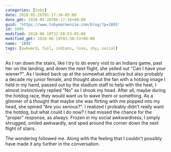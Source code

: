 ```yaml
---
categories: [toby]
date: 2018-05-26T01:17:16-05:00
date_gmt: 2018-05-26T06:17:16+00:00
guid: 'https://www.tobymackenzie.com/blog/?p=1895'
id: 1895
modified: 2018-06-18T22:50:53-05:00
modified_gmt: 2018-06-19T03:50:53+00:00
name: '1895'
tags: [awkward, fail, indians, love, shy, social]
---
```


As I ran down the stairs, like I try to do every visit to an Indians game, past her on the landing, and down the next flight, she yelled out "Can I have your wiener?"<!--more-->.  As I looked back up at the somewhat attractive but also probably a decade my junior female, and thought about the fan with a hotdog image I held in my hand, passed out by the stadium staff to help with the heat, I almost instinctively replied "No" as I shook my head.  After all, maybe during the hotdog race, they would want us to wave them or something.  As a glimmer of a thought that maybe she was flirting with me popped into my head, she opined "Are you serious?".  I realized I probably didn't really want the hotdog, but what could I do now?  I had missed the chance for the "proper" response, as always.  Frozen in my social awkwardness, I simply shrugged, smiled awkwardly, and sped around the corner down the next flight of stairs.

The wondering followed me.  Along with the feeling that I couldn't possibly have made it any further in the conversation.
